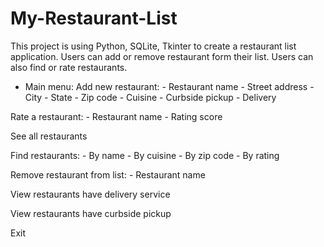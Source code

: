 # My-Restaurant-List
This project is using Python, SQLite, Tkinter to create a restaurant list application.
Users can add or remove restaurant form their list. Users can also find or rate restaurants.
* Main menu:
Add new restaurant:
            - Restaurant name
            - Street address
            - City
            - State
            - Zip code
            - Cuisine
            - Curbside pickup
            - Delivery
            
Rate a restaurant:
            - Restaurant name
            - Rating score
            
See all restaurants

Find restaurants:
            - By name
            - By cuisine
            - By zip code
            - By rating
            
Remove restaurant from list:
            - Restaurant name
            
View restaurants have delivery service

View restaurants have curbside pickup

Exit

